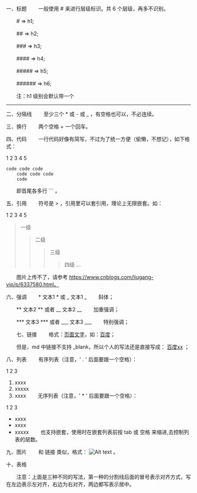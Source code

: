 一、标题
　　一般使用 # 来进行层级标识。共 6 个层级，再多不识别。

　　#  => h1;

　　## => h2;

　　### => h3;

　　#### => h4;

　　##### => h5;

　　###### => h6;

　　注：h1 级别会默认带一个 <hr/>

 

二、分隔线
　　至少三个 * 或 - 或 _ ，有空格也可以，不必连续。

 

三、换行
　　两个空格 + 一个回车。

 

四、代码
　　一行代码好像有简写，不过为了统一方便（偷懒，不想记），如下格式：

1
2
3
4
5
```
code code code
    code code code
    code
```
　　即首尾各多行  ``` 。

 

 五、引用
　　符号是 > ，引用里可以套引用，理论上无限嵌套。如：

1
2
3
4
5
> 一级
>> 二级
>>> 三级
>>>> 四级
...
 

　　图片上传不了，请参考 https://www.cnblogs.com/liugang-vip/p/6337580.html。

 

六、强调
　　* 文本1 * 或 _ 文本1 _ 　　斜体；

　　** 文本2 ** 或者 __ 文本2 __ 　　加重强调；

　　*** 文本3 *** 或者 ___ 文本3 ___ 　　特别强调；

　　七、链接
　　格式：[页面文字](链接地址)，如：[百度](https://www.baidu.com/)；

　　但是，md 中链接不支持 _blank，所以个人的写法还是直接写成： <a href="www.baidu.com" target="_blank">百度xx</a> ；

 

八、列表
　　有序列表（注意，' . ' 后面要跟一个空格）：

1
2
3
1. xxxx
2. xxxxx
3. xxxx
　　无序列表（注意，' * ' 后面要跟一个空格）：

1
2
3
* xxxx
* xxxx
* xxxxx
　　也支持嵌套，使用时在嵌套列表前按 tab 或 空格 来缩进,去控制列表的层数。

 

 九、图片
　　和 链接 类似，格式：  ![Alt text](http://xxx.com/path1/path2/abc.png) 。

 

十、表格
　　 

　　注意：上面是三种不同的写法，第一种的分割线后面的冒号表示对齐方式，写在左边表示左对齐，右边为右对齐，两边都写表示居中。